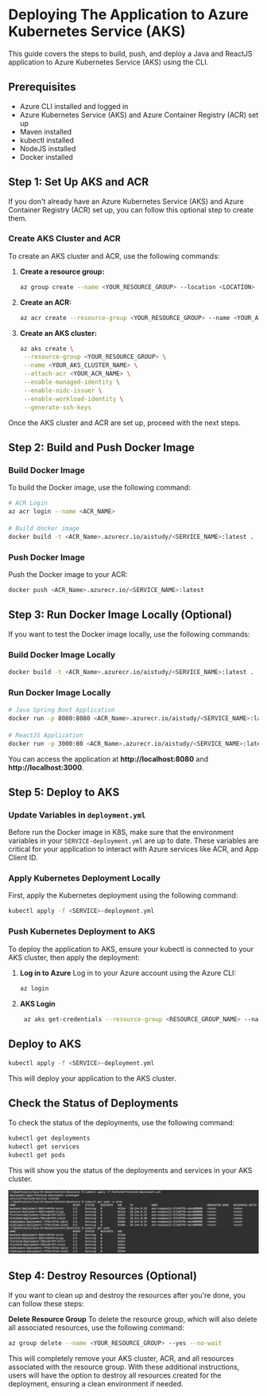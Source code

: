 # Deploying The Application to Azure Kubernetes Service (AKS)
This guide covers the steps to build, push, and deploy a Java and ReactJS application to Azure Kubernetes Service (AKS) using the CLI.

## Prerequisites

* Azure CLI installed and logged in
* Azure Kubernetes Service (AKS) and Azure Container Registry (ACR) set up
* Maven installed
* kubectl installed
* NodeJS installed
* Docker installed


## Step 1: Set Up AKS and ACR
If you don't already have an Azure Kubernetes Service (AKS) and Azure Container Registry (ACR) set up, you can follow this optional step to create them.

### Create AKS Cluster and ACR

To create an AKS cluster and ACR, use the following commands:

1. **Create a resource group:**
   ```bash
   az group create --name <YOUR_RESOURCE_GROUP> --location <LOCATION>
   ```

2. **Create an ACR:**
   ```bash
   az acr create --resource-group <YOUR_RESOURCE_GROUP> --name <YOUR_ACR_NAME> --sku Basic
   ```

3. **Create an AKS cluster:**
   ```bash
   az aks create \
    --resource-group <YOUR_RESOURCE_GROUP> \
    --name <YOUR_AKS_CLUSTER_NAME> \
    --attach-acr <YOUR_ACR_NAME> \
    --enable-managed-identity \
    --enable-oidc-issuer \
    --enable-workload-identity \
    --generate-ssh-keys
   ```
Once the AKS cluster and ACR are set up, proceed with the next steps.

## Step 2: Build and Push Docker Image

### Build Docker Image
To build the Docker image, use the following command:

```bash
# ACR Login
az acr login --name <ACR_NAME>

# Build docker image
docker build -t <ACR_Name>.azurecr.io/aistudy/<SERVICE_NAME>:latest .

```


### Push Docker Image
Push the Docker image to your ACR:

```bash
docker push <ACR_Name>.azurecr.io/<SERVICE_NAME>:latest
```

## Step 3: Run Docker Image Locally (Optional)
If you want to test the Docker image locally, use the following commands:

### Build Docker Image Locally
```bash
docker build -t <ACR_Name>.azurecr.io/aistudy/<SERVICE_NAME>:latest .
```
### Run Docker Image Locally
```bash
# Java Spring Boot Application
docker run -p 8080:8080 <ACR_Name>.azurecr.io/aistudy/<SERVICE_NAME>:latest

# ReactJS Application
docker run -p 3000:80 <ACR_Name>.azurecr.io/aistudy/<SERVICE_NAME>:latest
```
You can access the application at **http://localhost:8080** and **http://localhost:3000**.

## Step 5: Deploy to AKS

### Update Variables in `deployment.yml`

Before run the Docker image in K8S, make sure that the environment variables in your `SERVICE-deployment.yml` are up to date. These variables are critical for your application to interact with Azure services like ACR, and App Client ID.

### Apply Kubernetes Deployment Locally
First, apply the Kubernetes deployment using the following command:

```bash
kubectl apply -f <SERVICE>-deployment.yml
```
### Push Kubernetes Deployment to AKS
To deploy the application to AKS, ensure your kubectl is connected to your AKS cluster, then apply the deployment:

1. **Log in to Azure**
   Log in to your Azure account using the Azure CLI:
    ```bash
   az login
    ```
2. **AKS Login**
   ```bash
    az aks get-credentials --resource-group <RESOURCE_GROUP_NAME> --name <AKS_NAME>
   ```
## Deploy to AKS
```bash
kubectl apply -f <SERVICE>-deployment.yml
```
This will deploy your application to the AKS cluster.
## Check the Status of Deployments

To check the status of the deployments, use the following command:

```bash
kubectl get deployments
kubectl get services 
kubectl get pods
```
This will show you the status of the deployments and services in your AKS cluster.

![K8S Pods](images/K8S_Pods.png)


## Step 4: Destroy Resources (Optional)

If you want to clean up and destroy the resources after you're done, you can follow these steps:

**Delete Resource Group**
To delete the resource group, which will also delete all associated resources, use the following command:
   ```bash 
   az group delete --name <YOUR_RESOURCE_GROUP> --yes --no-wait
   ```
This will completely remove your AKS cluster, ACR, and all resources associated with the resource group.
With these additional instructions, users will have the option to destroy all resources created for the deployment, ensuring a clean environment if needed.
